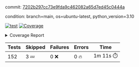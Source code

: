 commit: [7202b297cc73e9fda9c462082a65d7ed45c0444a](https://github.com/rcmdnk/homebrew-file/tree/7202b297cc73e9fda9c462082a65d7ed45c0444a)

condition: branch=main, os=ubuntu-latest, python_version=3.10

[![test](https://github.com/rcmdnk/homebrew-file/actions/workflows/test.yml/badge.svg)](https://github.com/rcmdnk/homebrew-file/actions/runs/10696116636)
<a href="https://github.com/rcmdnk/homebrew-file/blob/7202b297cc73e9fda9c462082a65d7ed45c0444a/README.md"><img alt="Coverage" src="https://img.shields.io/badge/Coverage-0%25-red.svg" /></a><details><summary>Coverage Report </summary><table><tr><th>File</th><th>Stmts</th><th>Miss</th><th>Cover</th><th>Missing</th></tr><tbody><tr><td colspan="5"><b>src/brew_file</b></td></tr><tr><td>&nbsp; &nbsp;<a href="https://github.com/rcmdnk/homebrew-file/blob/7202b297cc73e9fda9c462082a65d7ed45c0444a/src/brew_file/__init__.py">\_\_init\_\_.py</a></td><td>3</td><td>3</td><td>0%</td><td><a href="https://github.com/rcmdnk/homebrew-file/blob/7202b297cc73e9fda9c462082a65d7ed45c0444a/src/brew_file/__init__.py#L1-L4">1&ndash;4</a></td></tr><tr><td>&nbsp; &nbsp;<a href="https://github.com/rcmdnk/homebrew-file/blob/7202b297cc73e9fda9c462082a65d7ed45c0444a/src/brew_file/brew_file.py">brew_file.py</a></td><td>1128</td><td>1128</td><td>0%</td><td><a href="https://github.com/rcmdnk/homebrew-file/blob/7202b297cc73e9fda9c462082a65d7ed45c0444a/src/brew_file/brew_file.py#L1-L2004">1&ndash;2004</a></td></tr><tr><td>&nbsp; &nbsp;<a href="https://github.com/rcmdnk/homebrew-file/blob/7202b297cc73e9fda9c462082a65d7ed45c0444a/src/brew_file/brew_helper.py">brew_helper.py</a></td><td>196</td><td>196</td><td>0%</td><td><a href="https://github.com/rcmdnk/homebrew-file/blob/7202b297cc73e9fda9c462082a65d7ed45c0444a/src/brew_file/brew_helper.py#L1-L329">1&ndash;329</a></td></tr><tr><td>&nbsp; &nbsp;<a href="https://github.com/rcmdnk/homebrew-file/blob/7202b297cc73e9fda9c462082a65d7ed45c0444a/src/brew_file/brew_info.py">brew_info.py</a></td><td>369</td><td>369</td><td>0%</td><td><a href="https://github.com/rcmdnk/homebrew-file/blob/7202b297cc73e9fda9c462082a65d7ed45c0444a/src/brew_file/brew_info.py#L1-L556">1&ndash;556</a></td></tr><tr><td>&nbsp; &nbsp;<a href="https://github.com/rcmdnk/homebrew-file/blob/7202b297cc73e9fda9c462082a65d7ed45c0444a/src/brew_file/info.py">info.py</a></td><td>11</td><td>11</td><td>0%</td><td><a href="https://github.com/rcmdnk/homebrew-file/blob/7202b297cc73e9fda9c462082a65d7ed45c0444a/src/brew_file/info.py#L1-L17">1&ndash;17</a></td></tr><tr><td>&nbsp; &nbsp;<a href="https://github.com/rcmdnk/homebrew-file/blob/7202b297cc73e9fda9c462082a65d7ed45c0444a/src/brew_file/main.py">main.py</a></td><td>166</td><td>166</td><td>0%</td><td><a href="https://github.com/rcmdnk/homebrew-file/blob/7202b297cc73e9fda9c462082a65d7ed45c0444a/src/brew_file/main.py#L1-L631">1&ndash;631</a></td></tr><tr><td>&nbsp; &nbsp;<a href="https://github.com/rcmdnk/homebrew-file/blob/7202b297cc73e9fda9c462082a65d7ed45c0444a/src/brew_file/utils.py">utils.py</a></td><td>72</td><td>72</td><td>0%</td><td><a href="https://github.com/rcmdnk/homebrew-file/blob/7202b297cc73e9fda9c462082a65d7ed45c0444a/src/brew_file/utils.py#L1-L129">1&ndash;129</a></td></tr><tr><td><b>TOTAL</b></td><td><b>1945</b></td><td><b>1945</b></td><td><b>0%</b></td><td>&nbsp;</td></tr></tbody></table></details>

| Tests | Skipped | Failures | Errors | Time |
| ----- | ------- | -------- | -------- | ------------------ |
| 152 | 3 :zzz: | 0 :x: | 0 :fire: | 1m 11s :stopwatch: |

